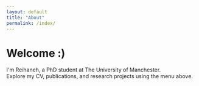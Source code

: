 ```yaml
---
layout: default
title: "About"
permalink: /index/
---
```


# Welcome :) 

I'm Reihaneh, a PhD student at The University of Manchester.  
Explore my CV, publications, and research projects using the menu above.
